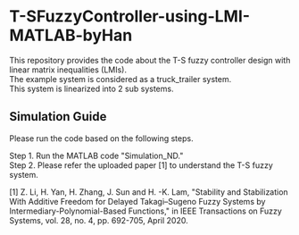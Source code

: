 # T-SFuzzyController-using-LMI-MATLAB-byHan
This repository provides the code about the T-S fuzzy controller design with linear matrix inequalities (LMIs).<br>
The example system is considered as a truck_trailer system.<br>
This system is linearized into 2 sub systems.

## Simulation Guide
Please run the code based on the following steps.

Step 1. Run the MATLAB code "Simulation_ND."<br>
Step 2. Please refer the uploaded paper [1] to understand the T-S fuzzy system.

[1] Z. Li, H. Yan, H. Zhang, J. Sun and H. -K. Lam, "Stability and Stabilization With Additive Freedom for Delayed Takagi–Sugeno Fuzzy Systems by Intermediary-Polynomial-Based Functions," in IEEE Transactions on Fuzzy Systems, vol. 28, no. 4, pp. 692-705, April 2020.
